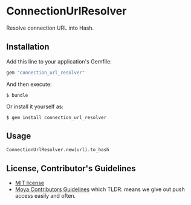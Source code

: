 # ConnectionUrlResolver

Resolve connection URL into Hash.

## Installation

Add this line to your application's Gemfile:

```ruby
gem "connection_url_resolver"
```

And then execute:

    $ bundle

Or install it yourself as:

    $ gem install connection_url_resolver

## Usage

```
ConnectionUrlResolver.new(url).to_hash
```

## License, Contributor's Guidelines

- [MIT license][mit]
- [Moya Contributors Guidelines][moya] which TLDR: means we give out push access easily and often.

[mit]: https://opensource.org/licenses/MIT
[moya]: https://github.com/Moya/contributors
